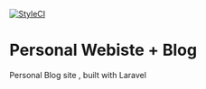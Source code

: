 [![StyleCI](https://github.styleci.io/repos/187237931/shield?branch=CreatingFirstVersion)](https://github.styleci.io/repos/187237931)

# Personal Webiste + Blog 

Personal Blog site , built with Laravel

